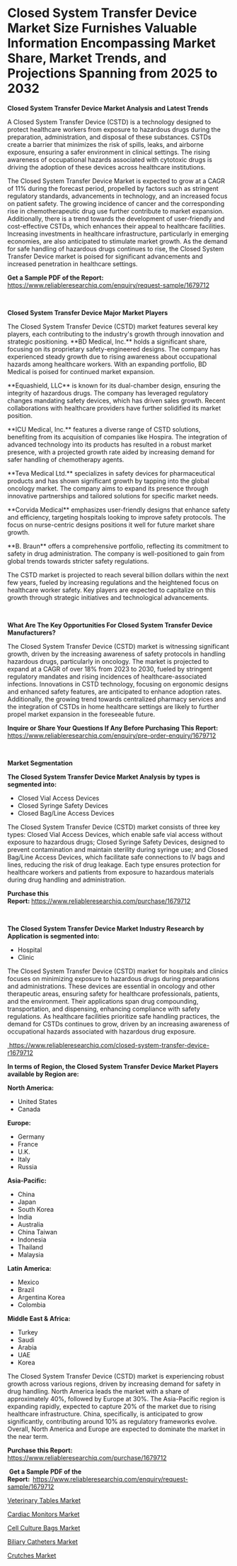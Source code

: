 <p><h1>Closed System Transfer Device Market Size Furnishes Valuable Information Encompassing Market Share, Market Trends, and Projections Spanning from 2025 to 2032</h1></p><p><strong>Closed System Transfer Device Market Analysis and Latest Trends</strong></p>
<p><p>A Closed System Transfer Device (CSTD) is a technology designed to protect healthcare workers from exposure to hazardous drugs during the preparation, administration, and disposal of these substances. CSTDs create a barrier that minimizes the risk of spills, leaks, and airborne exposure, ensuring a safer environment in clinical settings. The rising awareness of occupational hazards associated with cytotoxic drugs is driving the adoption of these devices across healthcare institutions.</p><p>The Closed System Transfer Device Market is expected to grow at a CAGR of 11% during the forecast period, propelled by factors such as stringent regulatory standards, advancements in technology, and an increased focus on patient safety. The growing incidence of cancer and the corresponding rise in chemotherapeutic drug use further contribute to market expansion. Additionally, there is a trend towards the development of user-friendly and cost-effective CSTDs, which enhances their appeal to healthcare facilities. Increasing investments in healthcare infrastructure, particularly in emerging economies, are also anticipated to stimulate market growth. As the demand for safe handling of hazardous drugs continues to rise, the Closed System Transfer Device market is poised for significant advancements and increased penetration in healthcare settings.</p></p>
<p><strong>Get a Sample PDF of the Report:&nbsp;</strong> <a href="https://www.reliableresearchiq.com/enquiry/request-sample/1679712?utm_campaign=1123&utm_medium=2&utm_source=Github&utm_content=ia&utm_term=03032025&utm_id=closed-system-transfer-device">https://www.reliableresearchiq.com/enquiry/request-sample/1679712</a></p>
<p>&nbsp;</p>
<p><strong>Closed System Transfer Device Major Market Players</strong></p>
<p><p>The Closed System Transfer Device (CSTD) market features several key players, each contributing to the industry's growth through innovation and strategic positioning. **BD Medical, Inc.** holds a significant share, focusing on its proprietary safety-engineered designs. The company has experienced steady growth due to rising awareness about occupational hazards among healthcare workers. With an expanding portfolio, BD Medical is poised for continued market expansion.</p><p>**Equashield, LLC** is known for its dual-chamber design, ensuring the integrity of hazardous drugs. The company has leveraged regulatory changes mandating safety devices, which has driven sales growth. Recent collaborations with healthcare providers have further solidified its market position.</p><p>**ICU Medical, Inc.** features a diverse range of CSTD solutions, benefiting from its acquisition of companies like Hospira. The integration of advanced technology into its products has resulted in a robust market presence, with a projected growth rate aided by increasing demand for safer handling of chemotherapy agents.</p><p>**Teva Medical Ltd.** specializes in safety devices for pharmaceutical products and has shown significant growth by tapping into the global oncology market. The company aims to expand its presence through innovative partnerships and tailored solutions for specific market needs.</p><p>**Corvida Medical** emphasizes user-friendly designs that enhance safety and efficiency, targeting hospitals looking to improve safety protocols. The focus on nurse-centric designs positions it well for future market share growth.</p><p>**B. Braun** offers a comprehensive portfolio, reflecting its commitment to safety in drug administration. The company is well-positioned to gain from global trends towards stricter safety regulations.</p><p>The CSTD market is projected to reach several billion dollars within the next few years, fueled by increasing regulations and the heightened focus on healthcare worker safety. Key players are expected to capitalize on this growth through strategic initiatives and technological advancements.</p></p>
<p>&nbsp;</p>
<p><strong>What Are The Key Opportunities For Closed System Transfer Device Manufacturers?</strong></p>
<p><p>The Closed System Transfer Device (CSTD) market is witnessing significant growth, driven by the increasing awareness of safety protocols in handling hazardous drugs, particularly in oncology. The market is projected to expand at a CAGR of over 18% from 2023 to 2030, fueled by stringent regulatory mandates and rising incidences of healthcare-associated infections. Innovations in CSTD technology, focusing on ergonomic designs and enhanced safety features, are anticipated to enhance adoption rates. Additionally, the growing trend towards centralized pharmacy services and the integration of CSTDs in home healthcare settings are likely to further propel market expansion in the foreseeable future.</p></p>
<p><strong>Inquire or Share Your Questions If Any Before Purchasing This Report:</strong> <a href="https://www.reliableresearchiq.com/enquiry/pre-order-enquiry/1679712?utm_campaign=1123&utm_medium=2&utm_source=Github&utm_content=ia&utm_term=03032025&utm_id=closed-system-transfer-device">https://www.reliableresearchiq.com/enquiry/pre-order-enquiry/1679712</a></p>
<p>&nbsp;</p>
<p><strong>Market Segmentation</strong></p>
<p><strong>The Closed System Transfer Device Market Analysis by types is segmented into:</strong></p>
<p><ul><li>Closed Vial Access Devices</li><li>Closed Syringe Safety Devices</li><li>Closed Bag/Line Access Devices</li></ul></p>
<p><p>The Closed System Transfer Device (CSTD) market consists of three key types: Closed Vial Access Devices, which enable safe vial access without exposure to hazardous drugs; Closed Syringe Safety Devices, designed to prevent contamination and maintain sterility during syringe use; and Closed Bag/Line Access Devices, which facilitate safe connections to IV bags and lines, reducing the risk of drug leakage. Each type ensures protection for healthcare workers and patients from exposure to hazardous materials during drug handling and administration.</p></p>
<p><strong>Purchase this Report:&nbsp;</strong><a href="https://www.reliableresearchiq.com/purchase/1679712?utm_campaign=1123&utm_medium=2&utm_source=Github&utm_content=ia&utm_term=03032025&utm_id=closed-system-transfer-device">https://www.reliableresearchiq.com/purchase/1679712</a></p>
<p>&nbsp;</p>
<p><strong>The Closed System Transfer Device Market Industry Research by Application is segmented into:</strong></p>
<p><ul><li>Hospital</li><li>Clinic</li></ul></p>
<p><p>The Closed System Transfer Device (CSTD) market for hospitals and clinics focuses on minimizing exposure to hazardous drugs during preparations and administrations. These devices are essential in oncology and other therapeutic areas, ensuring safety for healthcare professionals, patients, and the environment. Their applications span drug compounding, transportation, and dispensing, enhancing compliance with safety regulations. As healthcare facilities prioritize safe handling practices, the demand for CSTDs continues to grow, driven by an increasing awareness of occupational hazards associated with hazardous drug exposure.</p></p>
<p><a href="https://www.reliableresearchiq.com/closed-system-transfer-device-r1679712?utm_campaign=1123&utm_medium=2&utm_source=Github&utm_content=ia&utm_term=03032025&utm_id=closed-system-transfer-device">&nbsp;https://www.reliableresearchiq.com/closed-system-transfer-device-r1679712</a></p>
<p><strong>In terms of Region, the Closed System Transfer Device Market Players available by Region are:</strong></p>
<p>
    <p> <strong> North America: </strong>
        <ul>
            <li>United States</li>
            <li>Canada</li>
        </ul>
        </p> 
    <p> <strong> Europe: </strong>
        <ul>
            <li>Germany</li>
            <li>France</li>
            <li>U.K.</li>
            <li>Italy</li>
            <li>Russia</li>
        </ul>
        </p> 
    <p> <strong> Asia-Pacific: </strong>
        <ul>
            <li>China</li>
            <li>Japan</li>
            <li>South Korea</li>
            <li>India</li>
            <li>Australia</li>
            <li>China Taiwan</li>
            <li>Indonesia</li>
            <li>Thailand</li>
            <li>Malaysia</li>
        </ul>
        </p> 
    <p> <strong> Latin America: </strong>
        <ul>
            <li>Mexico</li>
            <li>Brazil</li>
            <li>Argentina Korea</li>
            <li>Colombia</li>
        </ul>
        </p> 
    <p> <strong> Middle East & Africa: </strong>
        <ul>
            <li>Turkey</li>
            <li>Saudi</li>
            <li>Arabia</li>
            <li>UAE</li>
            <li>Korea</li>
        </ul>
    </p>
    </p>
<p><p>The Closed System Transfer Device (CSTD) market is experiencing robust growth across various regions, driven by increasing demand for safety in drug handling. North America leads the market with a share of approximately 40%, followed by Europe at 30%. The Asia-Pacific region is expanding rapidly, expected to capture 20% of the market due to rising healthcare infrastructure. China, specifically, is anticipated to grow significantly, contributing around 10% as regulatory frameworks evolve. Overall, North America and Europe are expected to dominate the market in the near term.</p></p>
<p><strong>Purchase this Report: </strong><a href="https://www.reliableresearchiq.com/purchase/1679712?utm_campaign=1123&utm_medium=2&utm_source=Github&utm_content=ia&utm_term=03032025&utm_id=closed-system-transfer-device">https://www.reliableresearchiq.com/purchase/1679712</a></p>
<p>&nbsp;<strong>Get a Sample PDF of the Report:&nbsp;&nbsp;</strong><a href="https://www.reliableresearchiq.com/enquiry/request-sample/1679712?utm_campaign=1123&utm_medium=2&utm_source=Github&utm_content=ia&utm_term=03032025&utm_id=closed-system-transfer-device">https://www.reliableresearchiq.com/enquiry/request-sample/1679712</a></p>
<p><strong></strong></p>
<p><p><a href="https://github.com/mokeleveisel/Market-Research-Report-List-1/blob/main/veterinary-tables-market.md?utm_campaign=1123&utm_medium=2&utm_source=Github&utm_content=ia&utm_term=03032025&utm_id=closed-system-transfer-device">Veterinary Tables Market</a></p><p><a href="https://github.com/elroddrewspm/Market-Research-Report-List-1/blob/main/cardiac-monitors-market.md?utm_campaign=1123&utm_medium=2&utm_source=Github&utm_content=ia&utm_term=03032025&utm_id=closed-system-transfer-device">Cardiac Monitors Market</a></p><p><a href="https://github.com/baheraennika/Market-Research-Report-List-1/blob/main/cell-culture-bags-market.md?utm_campaign=1123&utm_medium=2&utm_source=Github&utm_content=ia&utm_term=03032025&utm_id=closed-system-transfer-device">Cell Culture Bags Market</a></p><p><a href="https://github.com/helmeludu/Market-Research-Report-List-1/blob/main/biliary-catheters-market.md?utm_campaign=1123&utm_medium=2&utm_source=Github&utm_content=ia&utm_term=03032025&utm_id=closed-system-transfer-device">Biliary Catheters Market</a></p><p><a href="https://github.com/dokeyorbin0q/Market-Research-Report-List-1/blob/main/crutches-market.md?utm_campaign=1123&utm_medium=2&utm_source=Github&utm_content=ia&utm_term=03032025&utm_id=closed-system-transfer-device">Crutches Market</a></p></p>